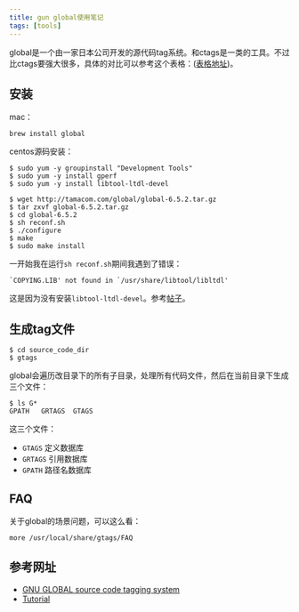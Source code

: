 ```yaml
---
title: gun global使用笔记
tags: [tools]
---
```


global是一个由一家日本公司开发的源代码tag系统。和ctags是一类的工具。不过比ctags要强大很多，具体的对比可以参考这个表格：([表格地址][global_compare])。

## 安装
mac：

    brew install global

centos源码安装：

```
$ sudo yum -y groupinstall "Development Tools"
$ sudo yum -y install gperf
$ sudo yum -y install libtool-ltdl-devel

$ wget http://tamacom.com/global/global-6.5.2.tar.gz
$ tar zxvf global-6.5.2.tar.gz
$ cd global-6.5.2
$ sh reconf.sh 
$ ./configure
$ make
$ sudo make install
```

一开始我在运行`sh reconf.sh`期间我遇到了错误：

    `COPYING.LIB' not found in `/usr/share/libtool/libltdl'

这是因为没有安装`libtool-ltdl-devel`。参考[帖子][libltdl_problem]。

## 生成tag文件

    $ cd source_code_dir
    $ gtags

global会遍历改目录下的所有子目录，处理所有代码文件，然后在当前目录下生成三个文件：

    $ ls G*
    GPATH   GRTAGS  GTAGS

这三个文件：
- `GTAGS`   定义数据库
- `GRTAGS`  引用数据库
- `GPATH`   路径名数据库



## FAQ
关于global的场景问题，可以这么看：

    more /usr/local/share/gtags/FAQ

## 参考网址
- [GNU GLOBAL source code tagging system](http://www.gnu.org/software/global/global.html)
- [Tutorial](https://www.gnu.org/software/global/globaldoc_toc.html)

[global_compare]: https://github.com/OpenGrok/OpenGrok/wiki/Comparison-with-Similar-Tools "Comparison with Similar Tools · OpenGrok/OpenGrok Wiki"
[libltdl_problem]: http://forums.fedoraforum.org/showthread.php?t=188338 "Problem installing gift with ltdl library - FedoraForum.org"